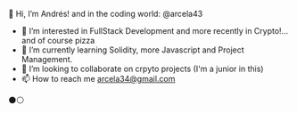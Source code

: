 🍕 Hi, I’m Andrés! and in the coding world: @arcela43
- 👀 I’m interested in FullStack Development and more recently in Crypto!... and of course pizza
- 🌱 I’m currently learning Solidity, more Javascript and Project Management.
- 💞️ I’m looking to collaborate on crpyto projects (I'm a junior in this)
- 📫 How to reach me [arcela34@gmail.com](https://www.linkedin.com/in/andres-arcela/)

 ⚫️⚪️
<!---
arcela43/arcela43 is a ✨ special ✨ repository because its `README.md` (this file) appears on your GitHub profile.
You can click the Preview link to take a look at your changes.
--->
